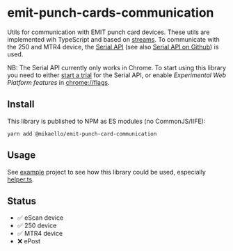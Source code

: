 # emit-punch-cards-communication

Utils for communication with EMIT punch card devices. These utils are
implemented wih TypeScript and based on
[streams](https://developer.mozilla.org/en-US/docs/Web/API/Streams_API). To
communicate with the 250 and MTR4 device, the
[Serial API](https://wicg.github.io/serial/) (see also
[Serial API on Github](https://github.com/WICG/serial)) is used.

NB: The Serial API currently only works in Chrome. To start using this library
you need to either
[start a trial](https://developers.chrome.com/origintrials/#/register_trial/2992641952387694593)
for the Serial API, or enable _Experimental Web Platform features_ in
[chrome://flags](chrome://flags).

## Install

This library is published to NPM as ES modules (no CommonJS/IIFE):

```shell
yarn add @mikaello/emit-punch-card-communication
```

## Usage

See [example](./example) project to see how this library could be used,
especially [helper.ts](./example/helper.ts).

## Status

- :white_check_mark: eScan device
- :white_check_mark: 250 device
- :white_check_mark: MTR4 device
- :x: ePost

